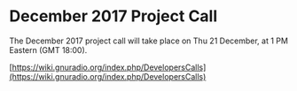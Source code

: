
# December 2017 Project Call

The December 2017 project call will take place on Thu 21 December, at 1 PM Eastern (GMT 18:00).

[https://wiki.gnuradio.org/index.php/DevelopersCalls](https://wiki.gnuradio.org/index.php/DevelopersCalls)
